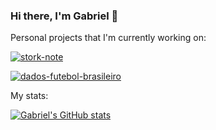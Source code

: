 ### Hi there, I'm Gabriel 👋

Personal projects that I'm currently working on:

[![stork-note](https://github-readme-stats.vercel.app/api/pin/?username=gabrielstork&repo=stork-note&theme=tokyonight)](https://github.com/gabrielstork/stork-note)

[![dados-futebol-brasileiro](https://github-readme-stats.vercel.app/api/pin/?username=gabrielstork&repo=dados-futebol-brasileiro&theme=tokyonight)](https://github.com/gabrielstork/dados-futebol-brasileiro)

My stats:

[![Gabriel's GitHub stats](https://github-readme-stats.vercel.app/api?username=gabrielstork&include_all_commits=true&show_icons=true&theme=tokyonight)](https://github.com/gabrielstork)
